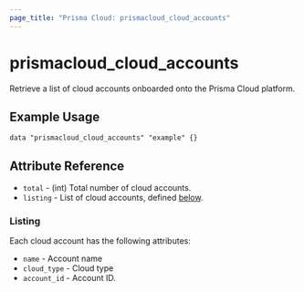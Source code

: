 ```yaml
---
page_title: "Prisma Cloud: prismacloud_cloud_accounts"
---
```


# prismacloud_cloud_accounts

Retrieve a list of cloud accounts onboarded onto the Prisma Cloud platform.

## Example Usage

```hcl
data "prismacloud_cloud_accounts" "example" {}
```

## Attribute Reference

* `total` - (int) Total number of cloud accounts.
* `listing` - List of cloud accounts, defined [below](#listing).

### Listing

Each cloud account has the following attributes:

* `name` - Account name
* `cloud_type` - Cloud type
* `account_id` - Account ID.
